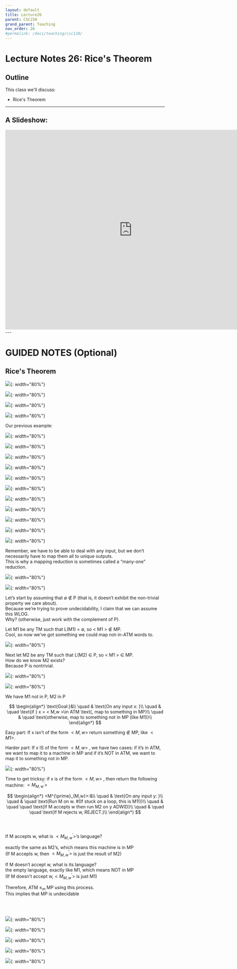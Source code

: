 ```yaml
---
layout: default
title: Lecture26
parent: CSC250
grand_parent: Teaching
nav_order: 26
#permalink: /docs/teaching/csc110/
---  
```



Lecture Notes 26: Rice's Theorem
==============================

Outline
-------

This class we'll discuss:

* Rice's Theorem

  

* * *

A Slideshow:
---------------

<iframe src="https://docs.google.com/presentation/d/e/2PACX-1vSr0NQ4yjLcvUzSkL0K228EWEqqcgYC-Q6Bp4jv-Ic9FZz88luNuhzo6rCu8YTw_NudUWsja7ipCA_p/embed?start=false&loop=false&delayms=60000" frameborder="0" width="800" height="629" allowfullscreen="true" mozallowfullscreen="true" webkitallowfullscreen="true"></iframe>
---



GUIDED NOTES (Optional)
=======================

  
  

Rice's Theorem
-------------------------

  
  
![](../../../assets/images/csc250/lecture26/Rice-02.png){: width="80%"}  
  
  
  
![](../../../assets/images/csc250/lecture26/Rice-03.png){: width="80%"}  
  
  
  
![](../../../assets/images/csc250/lecture26/Rice-04.png){: width="80%"}  
  
  
  
![](../../../assets/images/csc250/lecture26/Rice-05.png){: width="80%"}  
  
Our previous example:  
  
![](../../../assets/images/csc250/lecture26/Rice-06.png){: width="80%"}  
  
  
  
![](../../../assets/images/csc250/lecture26/Rice-07.png){: width="80%"}  
  
  
  
![](../../../assets/images/csc250/lecture26/Rice-08.png){: width="80%"}  
  
  
  
![](../../../assets/images/csc250/lecture26/Rice-09.png){: width="80%"}  
  
  
  
![](../../../assets/images/csc250/lecture26/Rice-10.png){: width="80%"}  
  
  
  
![](../../../assets/images/csc250/lecture26/Rice-11.png){: width="80%"}  
  
  
  
![](../../../assets/images/csc250/lecture26/Rice-12.png){: width="80%"}  
  
  
  
![](../../../assets/images/csc250/lecture26/Rice-13.png){: width="80%"}  
  
  
  
![](../../../assets/images/csc250/lecture26/Rice-14.png){: width="80%"}  
  

  
  
![](../../../assets/images/csc250/lecture26/Rice-15.png){: width="80%"}  
  
  
  
![](../../../assets/images/csc250/lecture26/Rice-16.png){: width="80%"}  
  
Remember, we have to be able to deal with any input, but we don’t necessarily have to map them all to unique outputs.  
This is why a mapping reduction is sometimes called a “many-one” reduction.  
  
  
  
![](../../../assets/images/csc250/lecture26/mapping.png){: width="80%"}  
  
  
  
![](../../../assets/images/csc250/lecture26/Rice-17.png){: width="80%"}  
  
Let’s start by assuming that ∅ ∉ P (that is, it doesn’t exhibit the non-trivial property we care about).  
Because we’re trying to prove undecidability, I claim that we can assume this WLOG.  
Why? (otherwise, just work with the complement of P).  
  
Let M1 be any TM such that L(M1) = ∅, so < M1 > ∉ MP.  
Cool, so now we’ve got something we could map not-in-ATM words to.  
  
  
  
  
![](../../../assets/images/csc250/lecture26/Rice-18.png){: width="80%"}  
  
Next let M2 be any TM such that L(M2) ∈ P, so < M1 > ∈ MP.  
How do we know M2 exists?  
Because P is nontrivial.  
  
  
  
![](../../../assets/images/csc250/lecture26/mapping2.png){: width="80%"}  
  
  
  
![](../../../assets/images/csc250/lecture26/Rice-19.png){: width="80%"}  
  
We have M1 not in P, M2 in P  
  
<!-- Goal:  
on any input x:  
if $x = < M,w >$ $\in$ ATM, map to something in MP  
otherwise, map to something not in MP (like M1)   -->

$$
\begin{align*}
\text{Goal:}&\\
\quad & \text{On any input x:  }\\
\quad & \quad \text{if } x = < M,w >\in ATM \text{, map to something in MP}\\
\quad & \quad \text{otherwise, map to something not in MP (like M1)}\\
\end{align*}
$$


Easy part: If x isn’t of the form $< M,w >$ return something $\notin$ MP, like $< M1 >$.  
  
Harder part: If x IS of the form $< M,w >$ , we have two cases: if it’s in ATM, we want to map it to a machine in MP and if it’s NOT in ATM, we want to map it to something not in MP.  
  
  
  
  
![](../../../assets/images/csc250/lecture26/Rice-20.png){: width="80%"}  
  
Time to get tricksy: if x is of the form $< M,w >$ , then return the following machine: $< M^{\prime}_{M,w} >$  

$$
\begin{align*}
<M^{\prime}_{M,w}>:&\\
\quad & \text{On any input y:  }\\
\quad & \quad \text{Run M on w. #(If stuck on a loop, this is M1!)}\\
\quad & \quad \quad \text{If M accepts w then run M2 on y ADWID}\\
\quad & \quad \quad \text{If M rejects w, REJECT.}\\
\end{align*}
$$
<br><br>
  
  

If M accepts w, what is $<M^{\prime}_{M,w}>$’s language?  

exactly the same as M2’s, which means this machine is in MP  
(If M accepts w, then $< M^{\prime}_{M,w} >$ is just the result of M2)  
  
If M doesn’t accept w, what is its language?  
the empty language, exactly like M1, which means NOT in MP  
(If M doesn't accept w,$< M^{\prime}_{M,w} >$ is just M1)  
  
Therefore, ATM $\leq_m$ MP using this process.  
This implies that MP is undecidable  
  
<br><br>
  
  
![](../../../assets/images/csc250/lecture26/Rice-21.png){: width="80%"}  
  
  
  
![](../../../assets/images/csc250/lecture26/Rice-22.png){: width="80%"}  
  
  
  
![](../../../assets/images/csc250/lecture26/Rice-23.png){: width="80%"}


  
  
![](../../../assets/images/csc250/lecture26/Rice-21.png){: width="80%"}  
  
  
  
![](../../../assets/images/csc250/lecture26/Rice-22.png){: width="80%"}